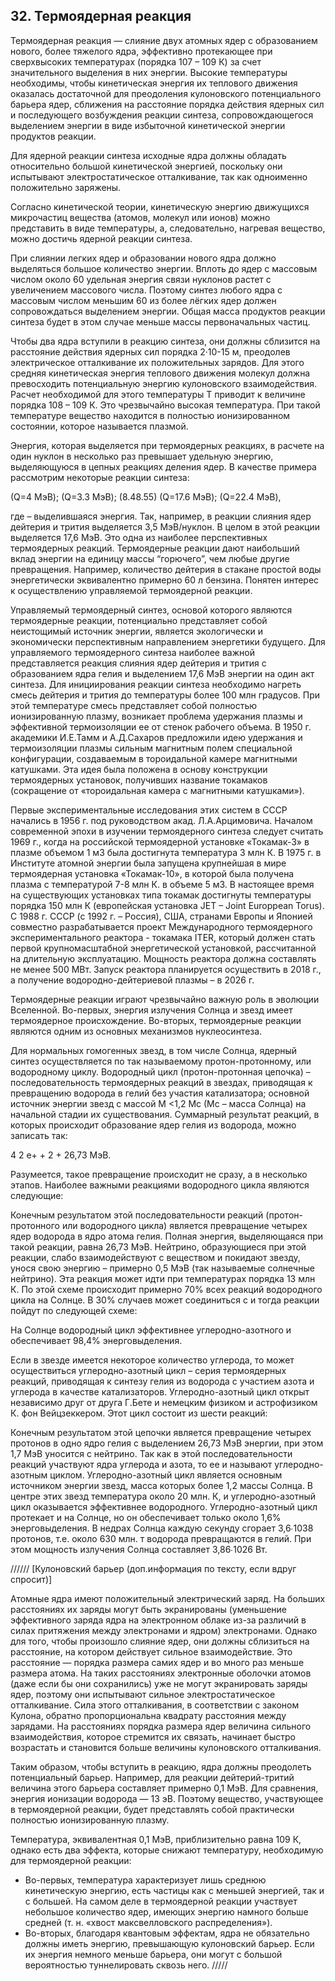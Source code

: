## 32. Термоядерная реакция

Термоядерная реакция — слияние двух атомных ядер с образованием нового, более тяжелого ядра, эффективно протекающее при сверхвысоких температурах (порядка 107 – 109 К) за счет значительного выделения в них энергии. Высокие температуры необходимы, чтобы кинетическая энергия их теплового движения оказалась достаточной для преодоления кулоновского потенциального барьера ядер, сближения на расстояние порядка действия ядерных сил и последующего возбуждения реакции синтеза, сопровождающегося выделением энергии в виде избыточной кинетической энергии продуктов реакции. 

Для ядерной реакции синтеза исходные ядра должны обладать относительно большой кинетической энергией, поскольку они испытывают электростатическое отталкивание, так как одноименно положительно заряжены.

Согласно кинетической теории, кинетическую энергию движущихся микрочастиц вещества (атомов, молекул или ионов) можно представить в виде температуры, а, следовательно, нагревая вещество, можно достичь ядерной реакции синтеза.

При слиянии легких ядер и образовании нового ядра должно выделяться большое количество энергии. Вплоть до ядер с массовым числом около 60 удельная энергия связи нуклонов растет с увеличением массового числа. Поэтому синтез любого ядра с массовым числом меньшим 60 из более лёгких ядер должен сопровождаться выделением энергии. Общая масса продуктов реакции синтеза будет в этом случае меньше массы первоначальных частиц.

Чтобы два ядра вступили в реакцию синтеза, они должны сблизится на расстояние действия ядерных сил порядка 2·10-15 м, преодолев электрическое отталкивание их положительных зарядов. Для этого средняя кинетическая энергия теплового движения молекул должна превосходить потенциальную энергию кулоновского взаимодействия. Расчет необходимой для этого температуры T приводит к величине порядка 108 – 109 К. Это чрезвычайно высокая температура. При такой температуре вещество находится в полностью ионизированном состоянии, которое называется плазмой.

Энергия, которая выделяется при термоядерных реакциях, в расчете на один нуклон в несколько раз превышает удельную энергию, выделяющуюся в цепных реакциях деления ядер. В качестве примера рассмотрим некоторые реакции синтеза:

 (Q=4 МэВ);
 (Q=3.3 МэВ); (8.48.55)
 (Q=17.6 МэВ);
 (Q=22.4 МэВ),

где  – выделившаяся энергия. Так, например, в реакции слияния ядер дейтерия и трития выделяется 3,5 МэВ/нуклон. В целом в этой реакции выделяется 17,6 МэВ. Это одна из наиболее перспективных термоядерных реакций. Термоядерные реакции дают наибольший вклад энергии на единицу массы “горючего”, чем любые другие превращения. Например, количество дейтерия в стакане простой воды энергетически эквивалентно примерно 60 л бензина. Понятен интерес к осуществлению управляемой термоядерной реакции.

Управляемый термоядерный синтез, основой которого являются термоядерные реакции, потенциально представляет собой неистощимый источник энергии, является экологически и экономически перспективным направлением энергетики будущего. Для управляемого термоядерного синтеза наиболее важной представляется реакция слияния ядер дейтерия и трития с образованием ядра гелия и выделением 17,6 МэВ энергии на один акт синтеза. Для инициирования реакции синтеза необходимо нагреть смесь дейтерия и трития до температуры более 100 млн градусов. При этой температуре смесь представляет собой полностью ионизированную плазму, возникает проблема удержания плазмы и эффективной термоизоляции ее от стенок рабочего объема. В 1950 г. академики И.Е.Тамм и А.Д.Сахаров предложили идею удержания и термоизоляции плазмы сильным магнитным полем специальной конфигурации, создаваемым в тороидальной камере магнитными катушками. Эта идея была положена в основу конструкции термоядерных установок, получивших название токамаков (сокращение от «тороидальная камера с магнитными катушками»).

Первые экспериментальные исследования этих систем в СССР начались в 1956 г. под руководством акад. Л.А.Арцимовича. Началом современной эпохи в изучении термоядерного синтеза следует считать 1969 г., когда на российской термоядерной установке «Токамак-3» в плазме объемом 1 м3 была достигнута температура 3 млн К. В 1975 г. в Институте атомной энергии была запущена крупнейшая в мире термоядерная установка «Токамак-10», в которой была получена плазма с температурой 7-8 млн К. в объеме 5 м3. В настоящее время на существующих установках типа токамак достигнуты температуры порядка 150 млн К (европейская установка JET – Joint Europpean Torus). С 1988 г. СССР (с 1992 г. – Россия), США, странами Европы и Японией совместно разрабатывается проект Международного термоядерного экспериментального реактора - токамака ITER, который должен стать первой крупномасштабной энергетической установкой, рассчитанной на длительную эксплуатацию. Мощность реактора должна составлять не менее 500 МВт. Запуск реактора планируется осуществить в 2018 г., а получение водородно-дейтериевой плазмы – в 2026 г.

Термоядерные реакции играют чрезвычайно важную роль в эволюции Вселенной. Во-первых, энергия излучения Солнца и звезд имеет термоядерное происхождение. Во-вторых, термоядерные реакции являются одним из основных механизмов нуклеосинтеза.

Для нормальных гомогенных звезд, в том числе Солнца, ядерный синтез осуществляется по так называемому протон-протонному, или водородному циклу. Водородный цикл (протон-протонная цепочка) – последовательность термоядерных реакций в звездах, приводящая к превращению водорода в гелий без участия катализатора; основной источник энергии звезд с массой М <1,2 Мс (Мс – масса Солнца) на начальной стадии их существования. Суммарный результат реакций, в которых происходит образование ядер гелия из водорода, можно записать так:

 4  2 e+ + 2  + 26,73 МэВ.

Разумеется, такое превращение происходит не сразу, а в несколько этапов. Наиболее важными реакциями водородного цикла являются следующие:
 
 
 
Конечным результатом этой последовательности реакций (протон-протонного или водородного цикла) является превращение четырех ядер водорода в ядро атома гелия. Полная энергия, выделяющаяся при такой реакции, равна 26,73 МэВ. Нейтрино, образующиеся при этой реакции, слабо взаимодействуют с веществом и покидают звезду, унося свою энергию – примерно 0,5 МэВ (так называемые солнечные нейтрино). Эта реакция может идти при температурах порядка 13 млн К. По этой схеме происходит примерно 70% всех реакций водородного цикла на Солнце. В 30% случаев  может соединиться с  и тогда реакции пойдут по следующей схеме:
 
 
 
На Солнце водородный цикл эффективнее углеродно-азотного и обеспечивает 98,4% энерговыделения.

Если в звезде имеется некоторое количество углерода, то может осуществиться углеродно-азотный цикл – серия термоядерных реакций, приводящая к синтезу гелия из водорода с участием азота и углерода в качестве катализаторов. Углеродно-азотный цикл открыт независимо друг от друга Г.Бете и немецким физиком и астрофизиком К. фон Вейцзеккером. Этот цикл состоит из шести реакций:
  
Конечным результатом этой цепочки является превращение четырех протонов в одно ядро гелия с выделением 26,73 МэВ энергии, при этом 1,7 МэВ уносится с нейтрино. Так как в этой последовательности реакций участвуют ядра углерода и азота, то ее и называют углеродно-азотным циклом. Углеродно-азотный цикл является основным источником энергии звезд, масса которых более 1,2 массы Солнца. В центре этих звезд температура около 20 млн. К, и углеродно-азотный цикл оказывается эффективнее водородного. Углеродно-азотный цикл протекает и на Солнце, но он обеспечивает только около 1,6% энерговыделения. В недрах Солнца каждую секунду сгорает 3,6∙1038 протонов, т.е. около 630 млн. т водорода превращаются в гелий. При этом мощность излучения Солнца составляет 3,86∙1026 Вт.

////// [Кулоновский барьер (доп.информация по тексту, если вдруг спросит)]

Атомные ядра имеют положительный электрический заряд. На больших расстояниях их заряды могут быть экранированы (уменьшение эффективного заряда ядра на электронном облаке из-за различий в силах притяжения между электронами и ядром) электронами. Однако для того, чтобы произошло слияние ядер, они должны сблизиться на расстояние, на котором действует сильное взаимодействие. Это расстояние — порядка размера самих ядер и во много раз меньше размера атома. На таких расстояниях электронные оболочки атомов (даже если бы они сохранились) уже не могут экранировать заряды ядер, поэтому они испытывают сильное электростатическое отталкивание. Сила этого отталкивания, в соответствии с законом Кулона, обратно пропорциональна квадрату расстояния между зарядами. На расстояниях порядка размера ядер величина сильного взаимодействия, которое стремится их связать, начинает быстро возрастать и становится больше величины кулоновского отталкивания.

Таким образом, чтобы вступить в реакцию, ядра должны преодолеть потенциальный барьер. Например, для реакции дейтерий-тритий величина этого барьера составляет примерно 0,1 МэВ. Для сравнения, энергия ионизации водорода — 13 эВ. Поэтому вещество, участвующее в термоядерной реакции, будет представлять собой практически полностью ионизированную плазму.

Температура, эквивалентная 0,1 МэВ, приблизительно равна 109 К, однако есть два эффекта, которые снижают температуру, необходимую для термоядерной реакции:
- Во-первых, температура характеризует лишь среднюю кинетическую энергию, есть частицы как с меньшей энергией, так и с большей. На самом деле в термоядерной реакции участвует небольшое количество ядер, имеющих энергию намного больше средней (т. н. «хвост максвелловского распределения»).
- Во-вторых, благодаря квантовым эффектам, ядра не обязательно должны иметь энергию, превышающую кулоновский барьер. Если их энергия немного меньше барьера, они могут с большой вероятностью туннелировать сквозь него. /////


